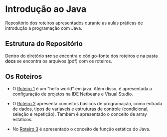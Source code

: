 # Introdução ao Java

Repositório dos roteiros apresentados durante as aulas práticas de introdução a programação com Java.

## Estrutura do Repositório

Dentro do diretório **src** se encontra o código-fonte dos roteiros e na pasta **docs** se encontra os arquivos (pdf) com os roteiros.

## Os Roteiros

- O [Roteiro 1](docs/Roteiro1.pdf) é um "hello world" em java. Além disso, é apresentada a configuração de projetos na IDE Netbeans e Visual Studio.

- O [Roteiro 2](docs/Roteiro2.pdf) apresenta conceitos básicos de programação, como entrada de dados, tipos de variáveis e estruturas de controle (condicional, seleção e repetição). Também é apresentado o conceito de array estáticos.

- No [Roteiro 3](docs/Roteiro3.pdf) é apresentado o conceito de função estática do Java.